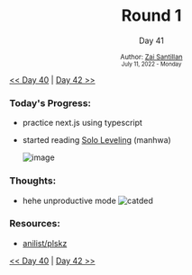 <div align="center">
    <h1>Round 1</h1>
    <p>Day 41</p>
    <sub>
      Author: <a href="https://github.com/plskz" target="_blank">Zai Santillan</a>
      <br>
      <small>July 11, 2022 - Monday</small>
    </sub>
  </div>

[<< Day 40](day040.md) | [Day 42 >>](day042.md)

### Today's Progress:

- practice next.js using typescript
- started reading [Solo Leveling](https://anilist.co/activity/419978130) (manhwa)

  ![image](https://user-images.githubusercontent.com/57343545/178848211-0feaf57f-2c19-4ddb-896c-02bee0df1052.png)

### Thoughts:

- hehe unproductive mode ![catded](https://cdn.discordapp.com/emojis/971132372877721710.gif?size=28)

### Resources:

- [anilist/plskz](https://anilist.co/user/plskz/)

[<< Day 40](day040.md) | [Day 42 >>](day042.md)
